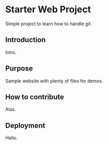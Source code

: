 # Starter Web Project

Simple project to learn how to handle git.

## Introduction

Intro.

## Purpose

Sample website with plenty of files for demos.

## How to contribute

Alas.

## Deployment

Hello.
